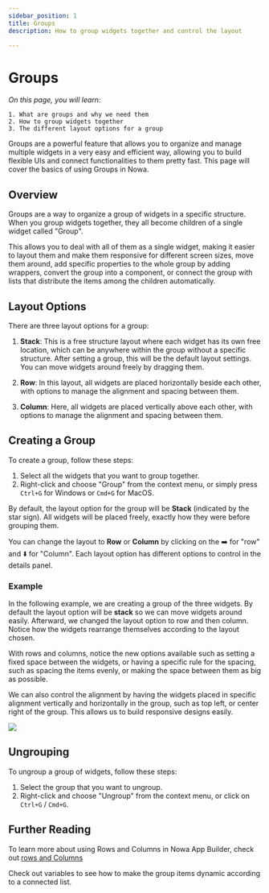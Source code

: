 ```yaml
---
sidebar_position: 1
title: Groups
description: How to group widgets together and control the layout

---
```


# Groups

*On this page, you will learn*:

```
1. What are groups and why we need them
2. How to group widgets together 
3. The different layout options for a group
```

Groups are a powerful feature that allows you to organize and manage multiple widgets in a very easy and efficient way, allowing you to build flexible UIs and connect functionalities to them pretty fast. This page will cover the basics of using Groups in Nowa.

## Overview

Groups are a way to organize a group of widgets in a specific structure. When you group widgets together, they all become children of a single widget called "Group". 

This allows you to deal with all of them as a single widget, making it easier to layout them and make them responsive for different screen sizes, move them around, add specific properties to the whole group by adding wrappers, convert the group into a component, or connect the group with lists that distribute the items among the children automatically.

## Layout Options

There are three layout options for a group:

1.  **Stack**: This is a free structure layout where each widget has its own free location, which can be anywhere within the group without a specific structure. After setting a group, this will be the default layout settings. You can move widgets around freely by dragging them.

2.  **Row**: In this layout, all widgets are placed horizontally beside each other, with options to manage the alignment and spacing between them.

3.  **Column**: Here, all widgets are placed vertically above each other, with options to manage the alignment and spacing between them.

## Creating a Group

To create a group, follow these steps:

1.  Select all the widgets that you want to group together.
2.  Right-click and choose "Group" from the context menu, or simply press `Ctrl+G` for Windows or `Cmd+G` for MacOS.

By default, the layout option for the group will be **Stack** (indicated by the star sign). All widgets will be placed freely, exactly how they were before grouping them. 

You can change the layout to **Row** or **Column** by clicking on the ➡️ for "row" and ⬇️ for "Column". Each layout option has different options to control in the details panel.

### Example
In the following example, we are creating a group of the three widgets. By default the layout option will be **stack** so we can move widgets around easily. Afterward, we changed the layout option to row and then column. Notice how the widgets rearrange themselves according to the layout chosen.

With rows and columns, notice the new options available such as setting a fixed space between the widgets, or having a specific rule for the spacing, such as spacing the items evenly, or making the space between them as big as possible.

We can also control the alignment by having the widgets placed in specific alignment vertically and horizontally in the group, such as top left, or center right of the group. This allows us to build responsive designs easily.

![](./img/create_group.gif)


## Ungrouping

To ungroup a group of widgets, follow these steps:

1.  Select the group that you want to ungroup.
2.  Right-click and choose "Ungroup" from the context menu, or click on `Ctrl+G` / `Cmd+G`.

## Further Reading

To learn more about using Rows and Columns in Nowa App Builder, check out [rows and Columns](./rows_and_columns.md)

Check out variables to see how to make the group items dynamic according to a connected list.

